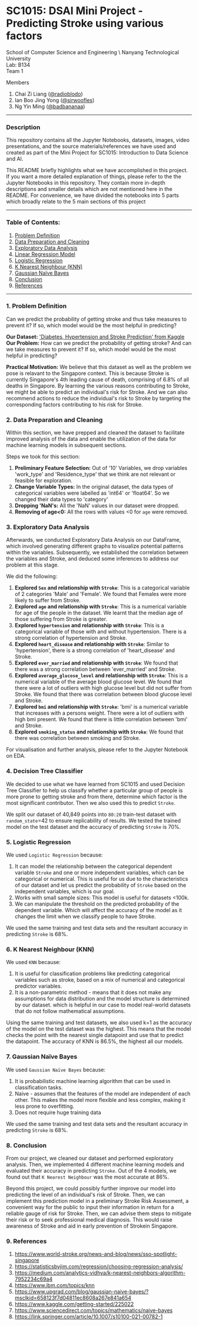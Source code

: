 # SC1015: DSAI Mini Project - Predicting Stroke using various factors

School of Computer Science and Engineering \ 
Nanyang Technological University \
Lab: B134 \
Team 1 

Members 
  1. Chai Zi Liang ([@radioblodo](https://github.com/radioblodo))
  2. Ian Boo Jing Yong ([@sirwoofles](https://github.com/sirwoofles))
  3. Ng Yin Ming ([@badbananaa](https://github.com/badbananaa))
 
---
### Description
This repository contains all the Jupyter Notebooks, datasets, images, video presentations, and the source materials/references we have used and created as part of the Mini Project for SC1015: Introduction to Data Science and AI.

This README briefly highlights what we have accomplished in this project. If you want a more detailed explanation of things, please refer to the the Jupyter Notebooks in this repository. They contain more in-depth descriptions and smaller details which are not mentioned here in the README. For convenience, we have divided the notebooks into 5 parts which broadly relate to the 5 main sections of this project

---
### Table of Contents:
1. [Problem Definition](#1-Problem-Definition)
2. [Data Preparation and Cleaning](#2-Data-Preparation-and-Cleaning)
3. [Exploratory Data Analysis](#3-Exploratory-Data-Analysis)
4. [Linear Regression Model](#4-Linear-Regression-Model)
5. [Logistic Regression](#5-Logistic-Regression)
6. [K Nearest Neighbour (KNN)](#6-K-Nearest-Neighbour-(KNN))
7. [Gaussian Naïve Bayes](#7-Gaussian-Naïve-Bayes)
8. [Conclusion](#8-Conclusion)
9. [References](#9-References)
---
### 1. Problem Definition 
Can we predict the probability of getting stroke and thus take measures to prevent it? If so, which model would be the most helpful in predicting?

**Our Dataset:** ['Diabetes, Hypertension and Stroke Prediction' from Kaggle](https://www.kaggle.com/datasets/prosperchuks/health-dataset) \
**Our Problem:** How can we predict the probability of getting stroke? And can we take measures to prevent it? If so, which model would be the most helpful in predicting?

**Practical Motivation:** We believe that this dataset as well as the problem we pose is relavant to the Singapore context. This is because Stroke is currently Singapore's 4th leading cause of death, comprising of 6.8% of all deaths in Singapore. By learning the various reasons contributing to Stroke, we might be able to predict an individual's risk for Stroke. And we can also recommend actions to reduce the individual's risk to Stroke by targeting the corresponding factors contributing to his risk for Stroke.

### 2. Data Preparation and Cleaning 
Within this section, we have prepped and cleaned the dataset to facilitate improved analysis of the data and enable the utilization of the data for machine learning models in subsequent sections.

Steps we took for this section:
1. **Preliminary Feature Selection:** Out of '10' Variables, we drop variables 'work_type' and 'Residence_type' that we think are not relevant or feasible for exploration. 
2. **Change Variable Types:** In the original dataset, the data types of categorical variables were labelled as 'int64' or 'float64'. So we changed their data types to 'category'
3. **Dropping 'NaN's:** All the 'NaN' values in our dataset were dropped.
4. **Removing of age<0:** All the rows with values <0 for `age` were removed.

### 3. Exploratory Data Analysis
Afterwards, we conducted Exploratory Data Analysis on our DataFrame, which involved generating different graphs to visualize potential patterns within the variables. Subsequently, we established the correlation between the variables and Stroke, and deduced some inferences to address our problem at this stage.

We did the following:
1. **Explored `Sex` and relationship with `Stroke`**: This is a categorical variable of 2 categories 'Male' and 'Female'. We found that Females were more likely to suffer from Stroke.
2. **Explored `age` and relationship with `Stroke`**: This is a numerical variable for age of the people in the dataset. We learnt that the median age of those suffering from Stroke is greater.
3. **Explored `hypertension` and relationship with `Stroke`**: This is a categorical variable of those with and without hypertension. There is a strong correlation of hypertension and Stroke.
4. **Explored `heart_disease` and relationship with `Stroke`**: Similar to 'hypertension', there is a strong correlation of 'heart_disease' and Stroke.
5. **Explored `ever_married` and relationship with `Stroke`**: We found that there was a strong correlation between 'ever_married' and Stroke.
6. **Explored `average_glucose_level` and relationship with `Stroke`**: This is a numerical variable of the average blood glucose level. We found that there were a lot of outliers with high glucose level but did not suffer from Stroke. We found that there was correlation between blood glucose level and Stroke.
7. **Explored `bmi` and relationship with `Stroke`**: 'bmi' is a numerical variable that increases with a persons weight. There were a lot of outliers with high bmi present. We found that there is little correlation between 'bmi' and Stroke.
8. **Explored `smoking_status` and relationship with `Stroke`**: We found that there was correlation between smoking and Stroke.

For visualisation and further analysis, please refer to the Jupyter Notebook on EDA.

### 4. Decision Tree Classifier 
We decided to use what we have learned from SC1015 and used Decision Tree Classifier to help us classify whether a particular group of people is more prone to getting stroke and from there, determine which factor is the most significant contributor. Then we also used this to predict `Stroke`.

We split our dataset of 40,849 points into `80:20` train-test dataset with `random_state`=42 to ensure replicability of results. We tested the trained model on the test dataset and the accuracy of predicting `Stroke` is 70%.

### 5. Logistic Regression
We used `Logistic Regression` because:
1. It can model the relationship between the categorical dependent variable `Stroke` and one or more independent variables, which can be categorical or numerical. This is useful for us due to the characteristics of our dataset and let us predict the probability of `Stroke` based on the independent variables, which is our goal.
2. Works with small sample sizes: This model is useful for datasets <100k. 
3. We can manipulate the threshold on the predicted probability of the dependent variable. Which will affect the accuracy of the model as it changes the limit when we classify people to have Stroke.

We used the same training and test data sets and the resultant accuracy in predicting `Stroke` is 68%.

### 6. K Nearest Neighbour (KNN)
We used `KNN` because:
1. It is useful for classification problems like predicting categorical variables such as stroke, based on a mix of numerical and categorical predictor variables.
2. It is a non-parametric method - means that it does not make any assumptions for data distribution and the model structure is determined by our dataset. which is helpful in our case to model real-world datasets that do not follow mathematical assumptions.

Using the same training and test datasets, we also used k=1 as the accuracy of the model on the test dataset was the highest. This means that the model checks the point with the nearest single datapoint and use that to predict the datapoint. The accuracy of KNN is 86.5%, the highest all our models.

### 7. Gaussian Naïve Bayes
We used `Gaussian Naïve Bayes` because:
1.  It is probabilistic machine learning algorithm that can be used in classification tasks.
2.  Naive - assumes that the features of the model are independent of each other. This makes the model more flexible and less complex, making it less prone to overfitting.
3.  Does not require huge training data

We used the same training and test data sets and the resultant accuracy in predicting `Stroke` is 68%.

### 8. Conclusion
From our project, we cleaned our dataset and performed exploratory analysis. Then, we implemented 4 different machine learning models and evaluated their accuracy in predicting `Stroke`. Out of the 4 models, we found out that `K Nearest Neighbour` was the most accurate at 86%.

Beyond this project, we could possibly further improve our model into predicting the level of an individual's risk of Stroke. Then, we can implement this prediction model in a preliminary Stroke Risk Assessment, a convenient way for the public to input their information in return for a reliable gauge of risk for Stroke. Then, we can advise them steps to mitigate their risk or to seek professional medical diagnosis. This would raise awareness of Stroke and aid in early prevention of Strokein Singapore.

### 9. References
1. https://www.world-stroke.org/news-and-blog/news/sso-spotlight-singapore
2. https://statisticsbyjim.com/regression/choosing-regression-analysis/
3. https://medium.com/analytics-vidhya/k-nearest-neighbors-algorithm-7952234c69a4 
4. https://www.ibm.com/topics/knn 
5. https://www.upgrad.com/blog/gaussian-naive-bayes/?msclkid=658123f7d04811ec8608a267e841a654 
6. https://www.kaggle.com/getting-started/225022
7. https://www.sciencedirect.com/topics/mathematics/naive-bayes
8. https://link.springer.com/article/10.1007/s10100-021-00782-1

